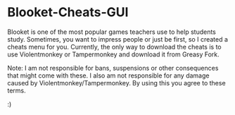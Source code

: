# Blooket-Cheats-GUI
Blooket is one of the most popular games teachers use to help students study. Sometimes, you want to impress people or just be first, so I created a cheats menu for you. Currently, the only way to download the cheats is to use Violentmonkey or Tampermonkey and download it from Greasy Fork.

Note: I am not responsible for bans, suspensions or other consequences that might come with these. I also am not responsible for any damage caused by Violentmonkey/Tampermonkey. By using this you agree to these terms.

:)
